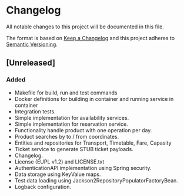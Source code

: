 # Changelog
All notable changes to this project will be documented in this file.

The format is based on [Keep a Changelog](http://keepachangelog.com/en/1.0.0/)
and this project adheres to [Semantic Versioning](http://semver.org/spec/v2.0.0.html).

## [Unreleased]
### Added
- Makefile for build, run and test commands
- Docker definitions for building in container and running service in container
- Integration tests.
- Simple implementation for availability services.
- Simple implementation for reservation service.
- Functionality handle product with one operation per day.
- Product searches by to / from coordinates.
- Entities and repositories for Transport, Timetable, Fare, Capasity
- Ticket service to generate STUB ticket payloads.
- Changelog.
- License (EUPL v1.2) and LICENSE.txt
- AuthenticationAPI implementation using Spring security.
- Data storage using KeyValue maps.
- Test data loading using Jackson2RepositoryPopulatorFactoryBean.
- Logback configuration.

